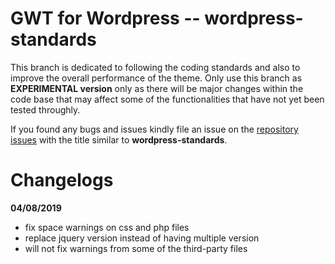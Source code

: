 # GWT for Wordpress -- wordpress-standards

This branch is dedicated to following the coding standards and also to improve the overall performance of the theme. Only use this branch as **EXPERIMENTAL version** only as there will be major changes within the code base that may affect some of the functionalities that have not yet been tested throughly.

If you found any bugs and issues kindly file an issue on the [repository issues](https://github.com/iGovPhil/gwt-wordpress/issues) with the title similar to **wordpress-standards**.

# Changelogs

**04/08/2019**

- fix space warnings on css and php files
- replace jquery version instead of having multiple version
- will not fix warnings from some of the third-party files